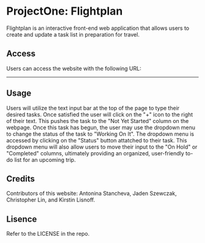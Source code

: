 # ProjectOne: Flightplan

Flightplan is an interactive front-end web application that allows users to create and update a task list in preparation for travel. 

## Access 

Users can access the website with the following URL:

****

## Usage

Users will utilize the text input bar at the top of the page to type their desired tasks. Once satisfied the user will click on the "+" icon to the right of their text. This pushes the task to the "Not Yet Started" column on the webpage. Once this task has begun, the user may use the dropdown menu to change the status of the task to "Working On It". The dropdown menu is accessed by clicking on the "Status" button attatched to their task. This dropdown menu will also allow users to move their input to the "On Hold" or "Completed" columns, ultimately providing an organized, user-friendly to-do list for an upcoming trip. 

## Credits
Contributors of this website: Antonina Stancheva, Jaden Szewczak, Christopher Lin, and Kirstin Lisnoff.

## Lisence

Refer to the LICENSE in the repo. 